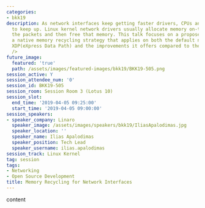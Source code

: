 ```yaml
---
categories:
- bkk19
description: As network interfaces keep getting faster drivers, CPUs and memory need
  to keep up. Linux kernel network drivers usually allocate memory on-the-fly, process
  the packets and then free that memory. This talk focuses on a proposed RFC about
  a native memory recycling strategy that applies on both the default network stack,
  XDP(eXpress Data Path) and the improvements it offers compared to the existing approach.<br
  />
future_image:
  featured: 'true'
  path: /assets/images/featured-images/bkk19/BKK19-505.png
session_active: Y
session_attendee_num: '0'
session_id: BKK19-505
session_room: Session Room 3 (Lotus 10)
session_slot:
  end_time: '2019-04-05 09:25:00'
  start_time: '2019-04-05 09:00:00'
session_speakers:
- speaker_company: Linaro
  speaker_image: /assets/images/speakers/bkk19/IliasApalodimas.jpg
  speaker_location: ''
  speaker_name: Ilias Apalodimas
  speaker_position: Tech Lead
  speaker_username: ilias.apalodimas
session_track: Linux Kernel
tag: session
tags:
- Networking
- Open Source Development
title: Memory Recycling for Network Interfaces
---
```


content